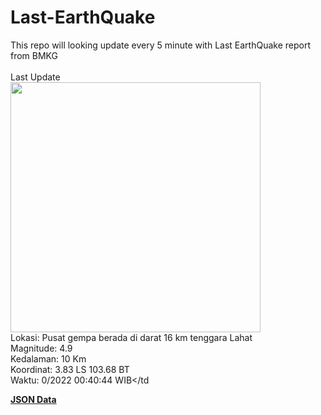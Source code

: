 # Last-EarthQuake
This repo will looking update every 5 minute with Last EarthQuake report from BMKG
<br>
<br>
Last Update
<br>
<img src="https://ews.bmkg.go.id/TEWS/data/20221015004044.mmi.jpg" width="400"/>
<br>
Lokasi: Pusat gempa berada di darat 16 km tenggara Lahat <br>
Magnitude: 4.9 <br>
Kedalaman: 10 Km <br>
Koordinat: 3.83 LS 103.68 BT <br>
Waktu: 0/2022 00:40:44 WIB</td <br>

<a href="./data/data.json">**JSON Data**</a>
